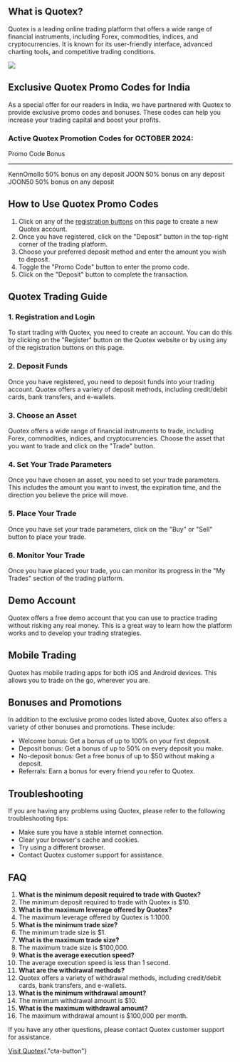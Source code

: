 ## What is Quotex?

Quotex is a leading online trading platform that offers a wide range of
financial instruments, including Forex, commodities, indices, and
cryptocurrencies. It is known for its user-friendly interface, advanced
charting tools, and competitive trading conditions.

[![](https://static.quotex.io/files/4_en/300_250.jpg)](https://traff.sbs/brokerqxlid)

## Exclusive Quotex Promo Codes for India

As a special offer for our readers in India, we have partnered with
Quotex to provide exclusive promo codes and bonuses. These codes can
help you increase your trading capital and boost your profits.

### Active Quotex Promotion Codes for OCTOBER 2024:

  Promo Code   Bonus
  ------------ --------------------------
  KennOmollo   50% bonus on any deposit
  JOON         50% bonus on any deposit
  JOON50       50% bonus on any deposit

## How to Use Quotex Promo Codes

1.  Click on any of the [registration
    buttons](\%22https://joon.co.ke/visit/quotex\%22) on this page to
    create a new Quotex account.
2.  Once you have registered, click on the "Deposit" button in the
    top-right corner of the trading platform.
3.  Choose your preferred deposit method and enter the amount you wish
    to deposit.
4.  Toggle the "Promo Code" button to enter the promo code.
5.  Click on the "Deposit" button to complete the transaction.

## Quotex Trading Guide

### 1. Registration and Login

To start trading with Quotex, you need to create an account. You can do
this by clicking on the "Register" button on the Quotex website or
by using any of the registration buttons on this page.

### 2. Deposit Funds

Once you have registered, you need to deposit funds into your trading
account. Quotex offers a variety of deposit methods, including
credit/debit cards, bank transfers, and e-wallets.

### 3. Choose an Asset

Quotex offers a wide range of financial instruments to trade, including
Forex, commodities, indices, and cryptocurrencies. Choose the asset that
you want to trade and click on the "Trade" button.

### 4. Set Your Trade Parameters

Once you have chosen an asset, you need to set your trade parameters.
This includes the amount you want to invest, the expiration time, and
the direction you believe the price will move.

### 5. Place Your Trade

Once you have set your trade parameters, click on the "Buy" or
"Sell" button to place your trade.

### 6. Monitor Your Trade

Once you have placed your trade, you can monitor its progress in the
"My Trades" section of the trading platform.

## Demo Account

Quotex offers a free demo account that you can use to practice trading
without risking any real money. This is a great way to learn how the
platform works and to develop your trading strategies.

## Mobile Trading

Quotex has mobile trading apps for both iOS and Android devices. This
allows you to trade on the go, wherever you are.

## Bonuses and Promotions

In addition to the exclusive promo codes listed above, Quotex also
offers a variety of other bonuses and promotions. These include:

-   Welcome bonus: Get a bonus of up to 100% on your first deposit.
-   Deposit bonus: Get a bonus of up to 50% on every deposit you make.
-   No-deposit bonus: Get a free bonus of up to \$50 without making a
    deposit.
-   Referrals: Earn a bonus for every friend you refer to Quotex.

## Troubleshooting

If you are having any problems using Quotex, please refer to the
following troubleshooting tips:

-   Make sure you have a stable internet connection.
-   Clear your browser\'s cache and cookies.
-   Try using a different browser.
-   Contact Quotex customer support for assistance.

## FAQ

1.  **What is the minimum deposit required to trade with Quotex?**
2.  The minimum deposit required to trade with Quotex is \$10.
3.  **What is the maximum leverage offered by Quotex?**
4.  The maximum leverage offered by Quotex is 1:1000.
5.  **What is the minimum trade size?**
6.  The minimum trade size is \$1.
7.  **What is the maximum trade size?**
8.  The maximum trade size is \$100,000.
9.  **What is the average execution speed?**
10. The average execution speed is less than 1 second.
11. **What are the withdrawal methods?**
12. Quotex offers a variety of withdrawal methods, including
    credit/debit cards, bank transfers, and e-wallets.
13. **What is the minimum withdrawal amount?**
14. The minimum withdrawal amount is \$10.
15. **What is the maximum withdrawal amount?**
16. The maximum withdrawal amount is \$100,000 per month.

If you have any other questions, please contact Quotex customer support
for assistance.

[Visit
Quotex](\%22https://traff.sbs/brokerqxsignup\%22){."cta-button"}

